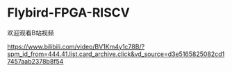 # Flybird-FPGA-RISCV

欢迎观看B站视频

https://www.bilibili.com/video/BV1Km4y1c78B/?spm_id_from=444.41.list.card_archive.click&vd_source=d3e5165825082cd17457aab2378b8f54
